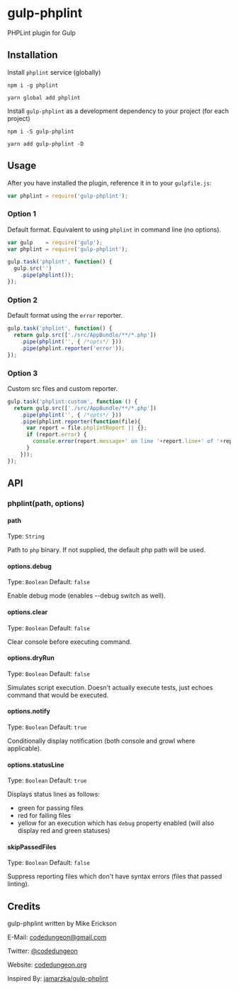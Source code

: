# gulp-phplint
PHPLint plugin for Gulp

## Installation

Install `phplint` service (globally)

```shell
npm i -g phplint
```
```shell
yarn global add phplint
```

Install `gulp-phplint` as a development dependency to your project (for each project)

```shell
npm i -S gulp-phplint
```
```shell
yarn add gulp-phplint -D
```


## Usage

After you have installed the plugin, reference it in to your `gulpfile.js`:

```javascript
var phplint = require('gulp-phplint');
```

### Option 1

Default format. Equivalent to using `phplint` in command line (no options).

```javascript
var gulp    = require('gulp');
var phplint = require('gulp-phplint');

gulp.task('phplint', function() {
  gulp.src('')
    .pipe(phplint());
});
```

### Option 2

Default format using the `error` reporter.

``` javascript
gulp.task('phplint', function() {
  return gulp.src(['./src/AppBundle/**/*.php'])
    .pipe(phplint('', { /*opts*/ }))
    .pipe(phplint.reporter('error'));
});
```

### Option 3

Custom src files and custom reporter.

``` javascript
gulp.task('phplint:custom', function () {
  return gulp.src(['./src/AppBundle/**/*.php'])
    .pipe(phplint('', { /*opts*/ }))
    .pipe(phplint.reporter(function(file){
      var report = file.phplintReport || {};
      if (report.error) {
        console.error(report.message+' on line '+report.line+' of '+report.filename);
      }
    }));
});
```


## API

### phplint(path, options)

#### path

Type: `String`

Path to `php` binary.
If not supplied, the default php path will be used.

#### options.debug
Type:    `Boolean`
Default: `false`

Enable debug mode (enables --debug switch as well).

#### options.clear
Type:    `Boolean`
Default: `false`

Clear console before executing command.

#### options.dryRun
Type:    `Boolean`
Default: `false`

Simulates script execution. Doesn't actually execute tests, just echoes command that would be executed.

#### options.notify
Type:    `Boolean`
Default: `true`

Conditionally display notification (both console and growl where applicable).

#### options.statusLine
Type:    `Boolean`
Default: `true`

Displays status lines as follows:

  - green for passing files
  - red for failing files
  - yellow for an execution which has `debug` property enabled (will also display red and green statuses)

#### skipPassedFiles
Type:    `Boolean`
Default: `false`

Suppress reporting files which don't have syntax errors (files that passed linting).


## Credits

gulp-phplint written by Mike Erickson

E-Mail: [codedungeon@gmail.com](mailto:codedungeon@gmail.com)

Twitter: [@codedungeon](http://twitter.com/codedungeon)

Website: [codedungeon.org](http://codedungeon.org)

Inspired By: [jamarzka/gulp-phplint](https://github.com/jamarzka/gulp-phplint)
